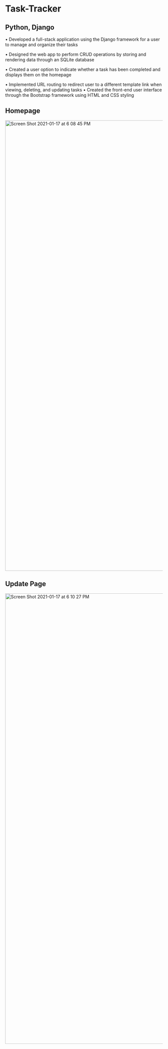 # Task-Tracker

## Python, Django

• Developed a full-stack application using the Django framework for a user to manage and organize their tasks

• Designed the web app to perform CRUD operations by storing and rendering data through an SQLite database

• Created a user option to indicate whether a task has been completed and displays them on the homepage

• Implemented URL routing to redirect user to a different template link when viewing, deleting, and updating tasks • Created the front-end user interface through     the Bootstrap framework using HTML and CSS styling


## Homepage
<img width="1436" alt="Screen Shot 2021-01-17 at 6 08 45 PM" src="https://user-images.githubusercontent.com/67882898/104858739-63386380-58ef-11eb-88ed-b552fd74d9dc.png">

## Update Page
<img width="1436" alt="Screen Shot 2021-01-17 at 6 10 27 PM" src="https://user-images.githubusercontent.com/67882898/104858790-b14d6700-58ef-11eb-9c7d-3aa5f4ec466f.png">
